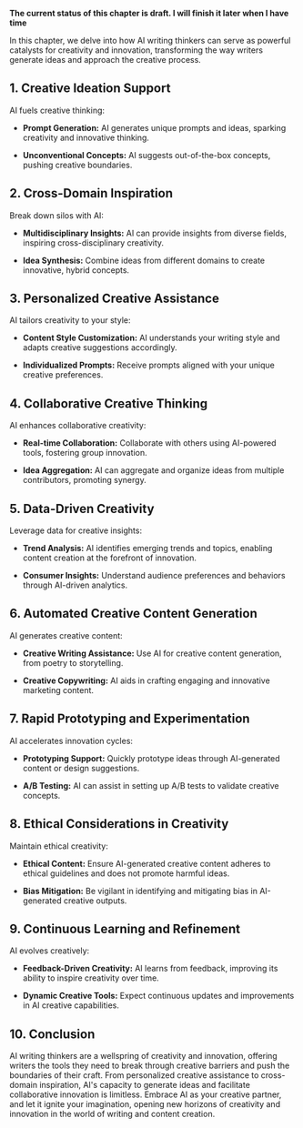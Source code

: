 **The current status of this chapter is draft. I will finish it later when I have time**

In this chapter, we delve into how AI writing thinkers can serve as powerful catalysts for creativity and innovation, transforming the way writers generate ideas and approach the creative process.

**1. Creative Ideation Support**
--------------------------------

AI fuels creative thinking:

* **Prompt Generation:** AI generates unique prompts and ideas, sparking creativity and innovative thinking.

* **Unconventional Concepts:** AI suggests out-of-the-box concepts, pushing creative boundaries.

**2. Cross-Domain Inspiration**
-------------------------------

Break down silos with AI:

* **Multidisciplinary Insights:** AI can provide insights from diverse fields, inspiring cross-disciplinary creativity.

* **Idea Synthesis:** Combine ideas from different domains to create innovative, hybrid concepts.

**3. Personalized Creative Assistance**
---------------------------------------

AI tailors creativity to your style:

* **Content Style Customization:** AI understands your writing style and adapts creative suggestions accordingly.

* **Individualized Prompts:** Receive prompts aligned with your unique creative preferences.

**4. Collaborative Creative Thinking**
--------------------------------------

AI enhances collaborative creativity:

* **Real-time Collaboration:** Collaborate with others using AI-powered tools, fostering group innovation.

* **Idea Aggregation:** AI can aggregate and organize ideas from multiple contributors, promoting synergy.

**5. Data-Driven Creativity**
-----------------------------

Leverage data for creative insights:

* **Trend Analysis:** AI identifies emerging trends and topics, enabling content creation at the forefront of innovation.

* **Consumer Insights:** Understand audience preferences and behaviors through AI-driven analytics.

**6. Automated Creative Content Generation**
--------------------------------------------

AI generates creative content:

* **Creative Writing Assistance:** Use AI for creative content generation, from poetry to storytelling.

* **Creative Copywriting:** AI aids in crafting engaging and innovative marketing content.

**7. Rapid Prototyping and Experimentation**
--------------------------------------------

AI accelerates innovation cycles:

* **Prototyping Support:** Quickly prototype ideas through AI-generated content or design suggestions.

* **A/B Testing:** AI can assist in setting up A/B tests to validate creative concepts.

**8. Ethical Considerations in Creativity**
-------------------------------------------

Maintain ethical creativity:

* **Ethical Content:** Ensure AI-generated creative content adheres to ethical guidelines and does not promote harmful ideas.

* **Bias Mitigation:** Be vigilant in identifying and mitigating bias in AI-generated creative outputs.

**9. Continuous Learning and Refinement**
-----------------------------------------

AI evolves creatively:

* **Feedback-Driven Creativity:** AI learns from feedback, improving its ability to inspire creativity over time.

* **Dynamic Creative Tools:** Expect continuous updates and improvements in AI creative capabilities.

**10. Conclusion**
------------------

AI writing thinkers are a wellspring of creativity and innovation, offering writers the tools they need to break through creative barriers and push the boundaries of their craft. From personalized creative assistance to cross-domain inspiration, AI's capacity to generate ideas and facilitate collaborative innovation is limitless. Embrace AI as your creative partner, and let it ignite your imagination, opening new horizons of creativity and innovation in the world of writing and content creation.
